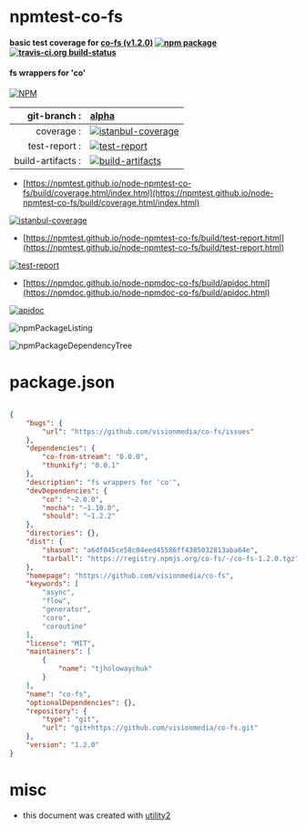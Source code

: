 # npmtest-co-fs

#### basic test coverage for  [co-fs (v1.2.0)](https://github.com/visionmedia/co-fs)  [![npm package](https://img.shields.io/npm/v/npmtest-co-fs.svg?style=flat-square)](https://www.npmjs.org/package/npmtest-co-fs) [![travis-ci.org build-status](https://api.travis-ci.org/npmtest/node-npmtest-co-fs.svg)](https://travis-ci.org/npmtest/node-npmtest-co-fs)

#### fs wrappers for 'co'

[![NPM](https://nodei.co/npm/co-fs.png?downloads=true&downloadRank=true&stars=true)](https://www.npmjs.com/package/co-fs)

| git-branch : | [alpha](https://github.com/npmtest/node-npmtest-co-fs/tree/alpha)|
|--:|:--|
| coverage : | [![istanbul-coverage](https://npmtest.github.io/node-npmtest-co-fs/build/coverage.badge.svg)](https://npmtest.github.io/node-npmtest-co-fs/build/coverage.html/index.html)|
| test-report : | [![test-report](https://npmtest.github.io/node-npmtest-co-fs/build/test-report.badge.svg)](https://npmtest.github.io/node-npmtest-co-fs/build/test-report.html)|
| build-artifacts : | [![build-artifacts](https://npmtest.github.io/node-npmtest-co-fs/glyphicons_144_folder_open.png)](https://github.com/npmtest/node-npmtest-co-fs/tree/gh-pages/build)|

- [https://npmtest.github.io/node-npmtest-co-fs/build/coverage.html/index.html](https://npmtest.github.io/node-npmtest-co-fs/build/coverage.html/index.html)

[![istanbul-coverage](https://npmtest.github.io/node-npmtest-co-fs/build/screenCapture.buildCi.browser.%252Ftmp%252Fbuild%252Fcoverage.lib.html.png)](https://npmtest.github.io/node-npmtest-co-fs/build/coverage.html/index.html)

- [https://npmtest.github.io/node-npmtest-co-fs/build/test-report.html](https://npmtest.github.io/node-npmtest-co-fs/build/test-report.html)

[![test-report](https://npmtest.github.io/node-npmtest-co-fs/build/screenCapture.buildCi.browser.%252Ftmp%252Fbuild%252Ftest-report.html.png)](https://npmtest.github.io/node-npmtest-co-fs/build/test-report.html)

- [https://npmdoc.github.io/node-npmdoc-co-fs/build/apidoc.html](https://npmdoc.github.io/node-npmdoc-co-fs/build/apidoc.html)

[![apidoc](https://npmdoc.github.io/node-npmdoc-co-fs/build/screenCapture.buildCi.browser.%252Ftmp%252Fbuild%252Fapidoc.html.png)](https://npmdoc.github.io/node-npmdoc-co-fs/build/apidoc.html)

![npmPackageListing](https://npmtest.github.io/node-npmtest-co-fs/build/screenCapture.npmPackageListing.svg)

![npmPackageDependencyTree](https://npmtest.github.io/node-npmtest-co-fs/build/screenCapture.npmPackageDependencyTree.svg)



# package.json

```json

{
    "bugs": {
        "url": "https://github.com/visionmedia/co-fs/issues"
    },
    "dependencies": {
        "co-from-stream": "0.0.0",
        "thunkify": "0.0.1"
    },
    "description": "fs wrappers for 'co'",
    "devDependencies": {
        "co": "~2.0.0",
        "mocha": "~1.10.0",
        "should": "~1.2.2"
    },
    "directories": {},
    "dist": {
        "shasum": "a6df045ce58c04eed45586ff4385032813aba64e",
        "tarball": "https://registry.npmjs.org/co-fs/-/co-fs-1.2.0.tgz"
    },
    "homepage": "https://github.com/visionmedia/co-fs",
    "keywords": [
        "async",
        "flow",
        "generator",
        "coro",
        "coroutine"
    ],
    "license": "MIT",
    "maintainers": [
        {
            "name": "tjholowaychuk"
        }
    ],
    "name": "co-fs",
    "optionalDependencies": {},
    "repository": {
        "type": "git",
        "url": "git+https://github.com/visionmedia/co-fs.git"
    },
    "version": "1.2.0"
}
```



# misc
- this document was created with [utility2](https://github.com/kaizhu256/node-utility2)
